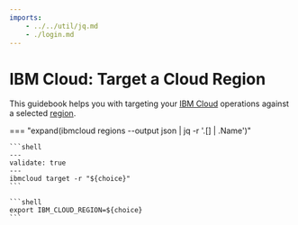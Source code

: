 ```yaml
---
imports:
    - ../../util/jq.md
    - ./login.md
---
```


# IBM Cloud: Target a Cloud Region

This guidebook helps you with targeting your [IBM
Cloud](https://www.ibm.com/cloud) operations against a selected
[region](https://www.ibm.com/cloud/data-centers).

=== "expand(ibmcloud regions --output json | jq -r '.[] | .Name')"

    ```shell
    ---
    validate: true
    ---
    ibmcloud target -r "${choice}"
    ```
    
    ```shell
    export IBM_CLOUD_REGION=${choice}
    ```

